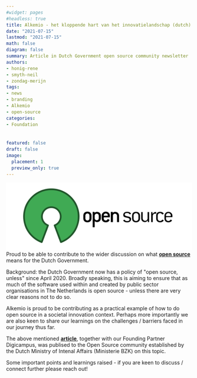 ```yaml
---
#widget: pages
#headless: true
title: Alkemio - het kloppende hart van het innovatielandschap (dutch)
date: "2021-07-15"
lastmod: "2021-07-15"
math: false
diagram: false
summary: Article in Dutch Government open source community newsletter
authors:
- honig-rene
- smyth-neil
- zondag-merijn
tags:
- news
- branding
- Alkemio
- open-source
categories:
- Foundation


featured: false
draft: false
image:
  placement: 1
  preview_only: true
---
```

![](./header.png)
Proud to be able to contribute to the wider discussion on what [**open source**](https://opensource.pleio.nl/news/view/09270d3d-c823-40e8-b2e4-ab562be114e6/alkemio-het-kloppende-hart-van-het-innovatielandschap) means for the Dutch Government. 

Background: the Dutch Government now has a policy of "open source, unless" since April 2020. Broadly speaking, this is aiming to ensure that as much of the software used within and created by public sector organisations in The Netherlands is open source - unless there are very clear reasons not to do so. 

Alkemio is proud to be contributing as a practical example of how to do open source in a societal innovation context. Perhaps more importantly we are also keen to share our learnings on the challenges / barriers faced in our journey thus far. 

The above mentioned [**article**](https://opensource.pleio.nl/news/view/09270d3d-c823-40e8-b2e4-ab562be114e6/alkemio-het-kloppende-hart-van-het-innovatielandschap), together with our Founding Partner Digicampus, was publised to the Open Source community established by the Dutch Ministry of Intenal Affairs (Ministerie BZK) on this topic.

Some important points and learnings raised - if you are keen to discuss / connect further please reach out!




